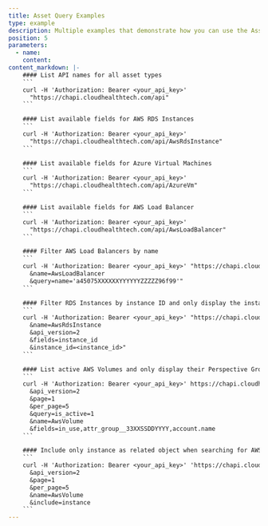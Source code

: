 ```yaml
---
title: Asset Query Examples
type: example
description: Multiple examples that demonstrate how you can use the Asset API.
position: 5
parameters:
  - name:
    content:
content_markdown: |-
    #### List API names for all asset types
    ```
    curl -H 'Authorization: Bearer <your_api_key>'
      "https://chapi.cloudhealthtech.com/api"
    ```

    #### List available fields for AWS RDS Instances
    ```
    curl -H 'Authorization: Bearer <your_api_key>'
      "https://chapi.cloudhealthtech.com/api/AwsRdsInstance"
    ```

    #### List available fields for Azure Virtual Machines
    ```
    curl -H 'Authorization: Bearer <your_api_key>'
      "https://chapi.cloudhealthtech.com/api/AzureVm"
    ```

    #### List available fields for AWS Load Balancer
    ```
    curl -H 'Authorization: Bearer <your_api_key>'
      "https://chapi.cloudhealthtech.com/api/AwsLoadBalancer"
    ```

    #### Filter AWS Load Balancers by name
    ```
    curl -H 'Authorization: Bearer <your_api_key>' "https://chapi.cloudhealthtech.com/api/search?
      &name=AwsLoadBalancer
      &query=name='a45075XXXXXXYYYYYYZZZZZ96f99'"
    ```

    #### Filter RDS Instances by instance ID and only display the instance IDs in the response
    ```
    curl -H 'Authorization: Bearer <your_api_key>' "https://chapi.cloudhealthtech.com/api/search?
      &name=AwsRdsInstance
      &api_version=2
      &fields=instance_id
      &instance_id=<instance_id>"
    ```

    #### List active AWS Volumes and only display their Perspective Groups and Accounts in the response
    ```
    curl -H 'Authorization: Bearer <your_api_key>' https://chapi.cloudhealthtech.com/api/search?
      &api_version=2
      &page=1
      &per_page=5
      &query=is_active=1
      &name=AwsVolume
      &fields=in_use,attr_group__33XXSSDDYYYY,account.name
    ```

    #### Include only instance as related object when searching for AWS Volumes
    ```
    curl -H 'Authorization: Bearer <your_api_key>' 'https://chapi.cloudhealthtech.com/api/search?
      &api_version=2
      &page=1
      &per_page=5
      &name=AwsVolume
      &include=instance
    ```
---
```

